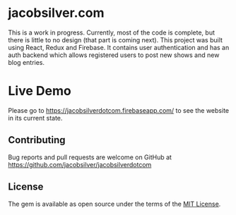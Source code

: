 # jacobsilver.com
This is a work in progress.  Currently, most of the code is complete, but there is little to no design (that part is coming next).  This project was built using React, Redux and Firebase.  It contains user authentication and has an auth backend which allows registered users to post new shows and new blog entries.

# Live Demo
Please go to https://jacobsilverdotcom.firebaseapp.com/ to see the website in its current state.

## Contributing
Bug reports and pull requests are welcome on GitHub at https://github.com/jacobsilver/jacobsilverdotcom

## License
The gem is available as open source under the terms of the [MIT License](https://opensource.org/licenses/MIT).


